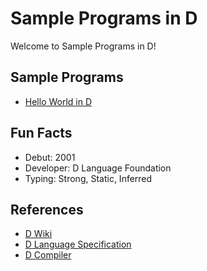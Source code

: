 # Sample Programs in D

Welcome to Sample Programs in D!

## Sample Programs

- [Hello World in D](https://therenegadecoder.com/code/hello-world-in-d/)

## Fun Facts

- Debut: 2001
- Developer: D Language Foundation
- Typing: Strong, Static, Inferred

## References

- [D Wiki](https://en.wikipedia.org/wiki/D_(programming_language))
- [D Language Specification](https://dlang.org/spec/spec.html)
- [D Compiler](https://github.com/dlang/dmd)
